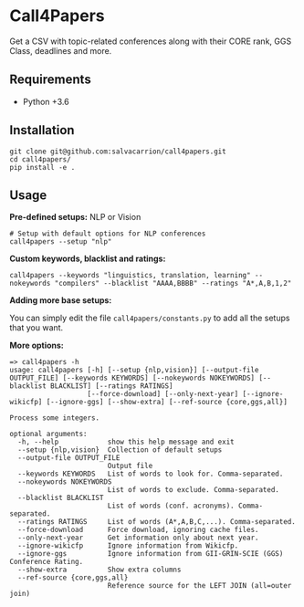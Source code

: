 # Call4Papers

Get a CSV with topic-related conferences along with their CORE rank, GGS Class, deadlines and more.


## Requirements

- Python +3.6


## Installation

```
git clone git@github.com:salvacarrion/call4papers.git
cd call4papers/
pip install -e .
```


## Usage

**Pre-defined setups:** NLP or Vision

```
# Setup with default options for NLP conferences
call4papers --setup "nlp"
```

**Custom keywords, blacklist and ratings:**

```
call4papers --keywords "linguistics, translation, learning" --nokeywords "compilers" --blacklist "AAAA,BBBB" --ratings "A*,A,B,1,2"
```

                                                                                              
**Adding more base setups:**                                                                  
                                                                                              
You can simply edit the file ``call4papers/constants.py`` to add all the setups that you want.


**More options:**

```
=> call4papers -h  
usage: call4papers [-h] [--setup {nlp,vision}] [--output-file OUTPUT_FILE] [--keywords KEYWORDS] [--nokeywords NOKEYWORDS] [--blacklist BLACKLIST] [--ratings RATINGS]
                   [--force-download] [--only-next-year] [--ignore-wikicfp] [--ignore-ggs] [--show-extra] [--ref-source {core,ggs,all}]

Process some integers.

optional arguments:
  -h, --help            show this help message and exit
  --setup {nlp,vision}  Collection of default setups
  --output-file OUTPUT_FILE
                        Output file
  --keywords KEYWORDS   List of words to look for. Comma-separated.
  --nokeywords NOKEYWORDS
                        List of words to exclude. Comma-separated.
  --blacklist BLACKLIST
                        List of words (conf. acronyms). Comma-separated.
  --ratings RATINGS     List of words (A*,A,B,C,...). Comma-separated.
  --force-download      Force download, ignoring cache files.
  --only-next-year      Get information only about next year.
  --ignore-wikicfp      Ignore information from Wikicfp.
  --ignore-ggs          Ignore information from GII-GRIN-SCIE (GGS) Conference Rating.
  --show-extra          Show extra columns
  --ref-source {core,ggs,all}
                        Reference source for the LEFT JOIN (all=outer join)
```



